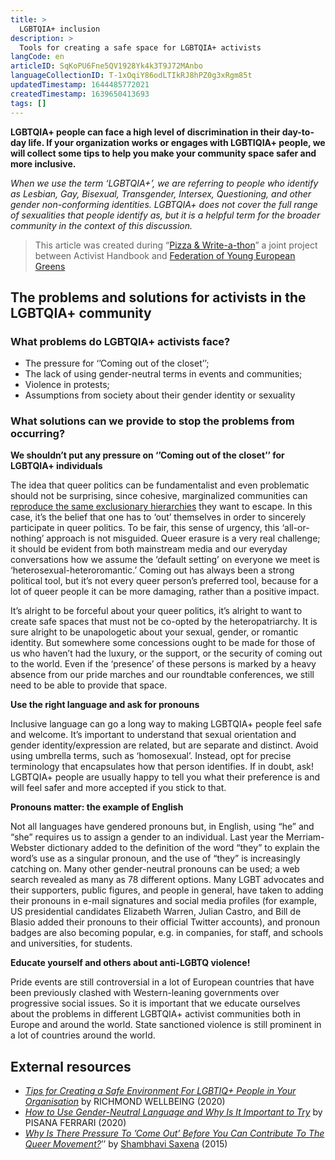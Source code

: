 ```yaml
---
title: >
  LGBTQIA+ inclusion
description: >
  Tools for creating a safe space for LGBTQIA+ activists
langCode: en
articleID: SqKoPU6Fne5QV1928Yk4k3T9J72MAnbo
languageCollectionID: T-1xOqiY86odLTIkRJ8hPZ0g3xRgm85t
updatedTimestamp: 1644485772021
createdTimestamp: 1639650413693
tags: []
---
```


**LGBTQIA+ people can face a high level of discrimination in their day-to-day life. If your organization works or engages with LGBTIQIA+ people, we will collect some tips to help you make your community space safer and more inclusive.**

_When we use the term ‘LGBTQIA+’, we are referring to people who identify as Lesbian, Gay, Bisexual, Transgender, Intersex, Questioning, and other gender non-conforming identities. LGBTQIA+ does not cover the full range of sexualities that people identify as, but it is a helpful term for the broader community in the context of this discussion._

> This article was created during “[Pizza & Write-a-thon](/writeathon)” a joint project between Activist Handbook and [Federation of Young European Greens](https://fyeg.org/)

## **The problems and solutions for activists in the LGBTQIA+ community**

### **What problems do LGBTQIA+ activists face?**

-   The pressure for ‘’Coming out of the closet’’;
-   The lack of using gender-neutral terms in events and communities;
-   Violence in protests;
-   Assumptions from society about their gender identity or sexuality

### **What solutions can we provide to stop the problems from occurring?**

**We shouldn’t put any pressure on ‘’Coming out of the closet’’ for LGBTQIA+ individuals**

The idea that queer politics can be fundamentalist and even problematic should not be surprising, since cohesive, marginalized communities can [reproduce the same exclusionary hierarchies](http://cake.youthkiawaaz.com/2015/10/04/heirarchies-in-lgbt-movement/) they want to escape. In this case, it’s the belief that one has to ‘out’ themselves in order to sincerely participate in queer politics. To be fair, this sense of urgency, this ‘all-or-nothing’ approach is not misguided. Queer erasure is a very real challenge; it should be evident from both mainstream media and our everyday conversations how we assume the ‘default setting’ on everyone we meet is ‘heterosexual-heteroromantic.’ Coming out has always been a strong political tool, but it’s not every queer person’s preferred tool, because for a lot of queer people it can be more damaging, rather than a positive impact.

It’s alright to be forceful about your queer politics, it’s alright to want to create safe spaces that must not be co-opted by the heteropatriarchy. It is sure alright to be unapologetic about your sexual, gender, or romantic identity. But somewhere some concessions ought to be made for those of us who haven’t had the luxury, or the support, or the security of coming out to the world. Even if the ‘presence’ of these persons is marked by a heavy absence from our pride marches and our roundtable conferences, we still need to be able to provide that space.

**Use the right language and ask for pronouns**

Inclusive language can go a long way to making LGBTQIA+ people feel safe and welcome. It’s important to understand that sexual orientation and gender identity/expression are related, but are separate and distinct. Avoid using umbrella terms, such as ‘homosexual’. Instead, opt for precise terminology that encapsulates how that person identifies. If in doubt, ask! LGBTQIA+ people are usually happy to tell you what their preference is and will feel safer and more accepted if you stick to that.

**Pronouns matter: the example of English**

Not all languages have gendered pronouns but, in English, using “he” and “she” requires us to assign a gender to an individual. Last year the Merriam-Webster dictionary added to the definition of the word “they” to explain the word’s use as a singular pronoun, and the use of “they” is increasingly catching on. Many other gender-neutral pronouns can be used; a web search revealed as many as 78 different options. Many LGBT advocates and their supporters, public figures, and people in general, have taken to adding their pronouns in e-mail signatures and social media profiles (for example, US presidential candidates Elizabeth Warren, Julian Castro, and Bill de Blasio added their pronouns to their official Twitter accounts), and pronoun badges are also becoming popular, e.g. in companies, for staff, and schools and universities, for students.

**Educate yourself and others about anti-LGBTQ violence!**

Pride events are still controversial in a lot of European countries that have been previously clashed with Western-leaning governments over progressive social issues. So it is important that we educate ourselves about the problems in different LGBTQIA+ activist communities both in Europe and around the world. State sanctioned violence is still prominent in a lot of countries around the world.

## **External resources**

-   [_Tips for Creating a Safe Environment For LGBTIQ+ People in Your Organisation_](https://www.rw.org.au/creating-safe-environments-for-lgbtiq-people/) by RICHMOND WELLBEING (2020)
-   [_How to Use Gender-Neutral Language and Why Is It Important to Try_](https://www.capstan.be/how-to-use-gender-neutral-language-and-why-it-is-important-to-try/) by PISANA FERRARI (2020)
-   [_Why Is There Pressure To ’Come Out’ Before You Can Contribute To The Queer Movement?_](https://www.youthkiawaaz.com/2015/12/pressure-to-come-out-of-the-closet/)’’ by [Shambhavi Saxena](https://www.youthkiawaaz.com/author/shambhavi_saxena_1/) (2015)